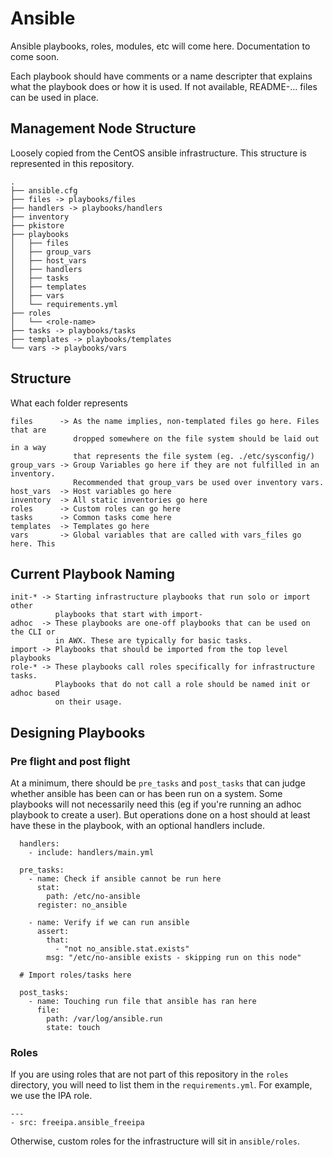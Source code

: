 # Ansible

Ansible playbooks, roles, modules, etc will come here. Documentation to come soon.

Each playbook should have comments or a name descripter that explains what the playbook does or how it is used. If not available, README-... files can be used in place.

## Management Node Structure

Loosely copied from the CentOS ansible infrastructure. This structure is represented in this repository.

```
.
├── ansible.cfg
├── files -> playbooks/files
├── handlers -> playbooks/handlers
├── inventory
├── pkistore
├── playbooks
│   ├── files
│   ├── group_vars
│   ├── host_vars
│   ├── handlers
│   ├── tasks
│   ├── templates
│   ├── vars
│   └── requirements.yml
├── roles
│   └── <role-name>
├── tasks -> playbooks/tasks
├── templates -> playbooks/templates
└── vars -> playbooks/vars
```

## Structure

What each folder represents

```
files      -> As the name implies, non-templated files go here. Files that are
              dropped somewhere on the file system should be laid out in a way
              that represents the file system (eg. ./etc/sysconfig/)
group_vars -> Group Variables go here if they are not fulfilled in an inventory.
              Recommended that group_vars be used over inventory vars.
host_vars  -> Host variables go here
inventory  -> All static inventories go here
roles      -> Custom roles can go here
tasks      -> Common tasks come here
templates  -> Templates go here
vars       -> Global variables that are called with vars_files go here. This
```

## Current Playbook Naming

```
init-* -> Starting infrastructure playbooks that run solo or import other
          playbooks that start with import-
adhoc  -> These playbooks are one-off playbooks that can be used on the CLI or
          in AWX. These are typically for basic tasks.
import -> Playbooks that should be imported from the top level playbooks
role-* -> These playbooks call roles specifically for infrastructure tasks.
          Playbooks that do not call a role should be named init or adhoc based
          on their usage.
```

## Designing Playbooks

### Pre flight and post flight

At a minimum, there should be `pre_tasks` and `post_tasks` that can judge whether ansible has been can or has been run on a system. Some playbooks will not necessarily need this (eg if you're running an adhoc playbook to create a user). But operations done on a host should at least have these in the playbook, with an optional handlers include.

```
  handlers:
    - include: handlers/main.yml

  pre_tasks:
    - name: Check if ansible cannot be run here
      stat:
        path: /etc/no-ansible
      register: no_ansible

    - name: Verify if we can run ansible
      assert:
        that:
          - "not no_ansible.stat.exists"
        msg: "/etc/no-ansible exists - skipping run on this node"

  # Import roles/tasks here

  post_tasks:
    - name: Touching run file that ansible has ran here
      file:
        path: /var/log/ansible.run
        state: touch
```

### Roles

If you are using roles that are not part of this repository in the `roles` directory, you will need to list them in the `requirements.yml`. For example, we use the IPA role.

```
---
- src: freeipa.ansible_freeipa
```

Otherwise, custom roles for the infrastructure will sit in `ansible/roles`.
